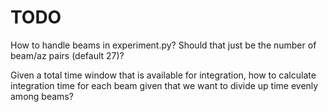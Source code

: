 TODO
====

How to handle beams in experiment.py? Should that just be the number of beam/az pairs (default 27)?

Given a total time window that is available for integration, how to calculate integration time for each beam given that we want to divide up time evenly among beams?

